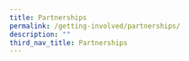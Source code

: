 ```yaml
---
title: Partnerships
permalink: /getting-involved/partnerships/
description: ""
third_nav_title: Partnerships
---
```

